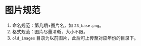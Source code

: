 # 图片规范

1. 命名规范：第几期+图片名，如 `23_base.png`。
2. 格式规范：图片尽量清晰，大小不限。
3. `old_images` 目录为以前图片，此后可上传至对应年份的目录下。
